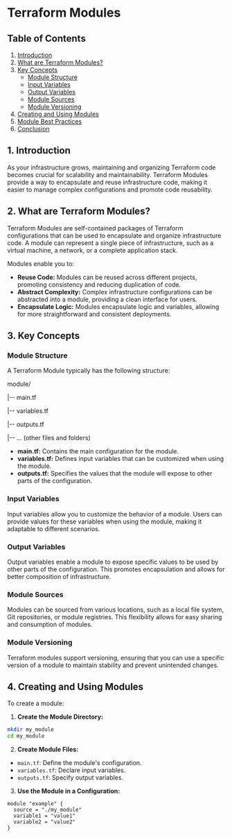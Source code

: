 # Terraform Modules 

## Table of Contents

1. [Introduction](#introduction)
2. [What are Terraform Modules?](#what-are-terraform-modules)
3. [Key Concepts](#key-concepts)
    - [Module Structure](#module-structure)
    - [Input Variables](#input-variables)
    - [Output Variables](#output-variables)
    - [Module Sources](#module-sources)
    - [Module Versioning](#module-versioning)
4. [Creating and Using Modules](#creating-and-using-modules)
5. [Module Best Practices](#module-best-practices)
6. [Conclusion](#conclusion)

## 1. Introduction

As your infrastructure grows, maintaining and organizing Terraform code becomes crucial for scalability and maintainability. Terraform Modules provide a way to encapsulate and reuse infrastructure code, making it easier to manage complex configurations and promote code reusability.

## 2. What are Terraform Modules?

Terraform Modules are self-contained packages of Terraform configurations that can be used to encapsulate and organize infrastructure code. A module can represent a single piece of infrastructure, such as a virtual machine, a network, or a complete application stack.

Modules enable you to:

- **Reuse Code:** Modules can be reused across different projects, promoting consistency and reducing duplication of code.
- **Abstract Complexity:** Complex infrastructure configurations can be abstracted into a module, providing a clean interface for users.
- **Encapsulate Logic:** Modules encapsulate logic and variables, allowing for more straightforward and consistent deployments.

## 3. Key Concepts

### Module Structure

A Terraform Module typically has the following structure:

module/

|-- main.tf

|-- variables.tf

|-- outputs.tf

|-- ... (other files and folders)


- **main.tf:** Contains the main configuration for the module.
- **variables.tf:** Defines input variables that can be customized when using the module.
- **outputs.tf:** Specifies the values that the module will expose to other parts of the configuration.

### Input Variables

Input variables allow you to customize the behavior of a module. Users can provide values for these variables when using the module, making it adaptable to different scenarios.

### Output Variables

Output variables enable a module to expose specific values to be used by other parts of the configuration. This promotes encapsulation and allows for better composition of infrastructure.

### Module Sources

Modules can be sourced from various locations, such as a local file system, Git repositories, or module registries. This flexibility allows for easy sharing and consumption of modules.

### Module Versioning

Terraform modules support versioning, ensuring that you can use a specific version of a module to maintain stability and prevent unintended changes.

## 4. Creating and Using Modules

To create a module:

1. **Create the Module Directory:**
```bash
mkdir my_module
cd my_module
```

2. **Create Module Files:**
- `main.tf`: Define the module's configuration.
- `variables.tf`: Declare input variables.
- `outputs.tf`: Specify output variables.

3. **Use the Module in a Configuration:**
```hcl
module "example" {
  source = "./my_module"
  variable1 = "value1"
  variable2 = "value2"
}
